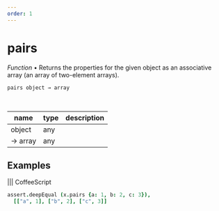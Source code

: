 ```yaml
---
order: 1
---
```

# pairs

_Function_ &bull; Returns the properties for the given object as an associative array (an array of two-element arrays).

<pre><code>pairs object &rarr; array</code></pre>
<br>

| name | type | description |
|------|------|-------------|
|object|any||
|&rarr; array|any||



## Examples


 ||| CoffeeScript 
```coffeescript 
assert.deepEqual (x.pairs {a: 1, b: 2, c: 3}),
  [["a", 1], ["b", 2], ["c", 3]]
```

